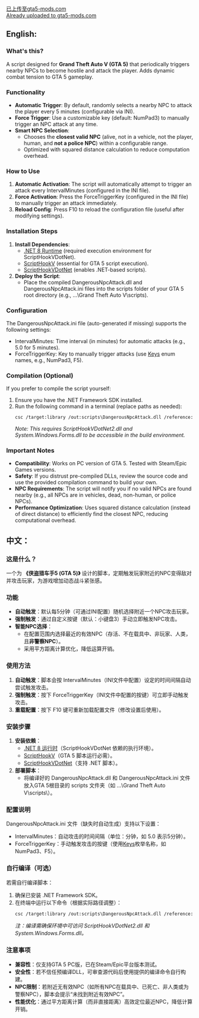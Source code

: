 [已上传至gta5-mods.com](https://www.gta5-mods.com/scripts/dangerous-npc-attack-bazooka-npc)  
[Already uploaded to gta5-mods.com](https://www.gta5-mods.com/scripts/dangerous-npc-attack-bazooka-npc)  

## English:  
### What's this?  
A script designed for **Grand Theft Auto V (GTA 5)** that periodically triggers nearby NPCs to become hostile and attack the player. Adds dynamic combat tension to GTA 5 gameplay.  


### Functionality  
- **Automatic Trigger**: By default, randomly selects a nearby NPC to attack the player every 5 minutes (configurable via INI).  
- **Force Trigger**: Use a customizable key (default: NumPad3) to manually trigger an NPC attack at any time.  
- **Smart NPC Selection**:  
  - Chooses the **closest valid NPC** (alive, not in a vehicle, not the player, human, and **not a police NPC**) within a configurable range.  
  - Optimized with squared distance calculation to reduce computation overhead.  


### How to Use  
1. **Automatic Activation**: The script will automatically attempt to trigger an attack every IntervalMinutes (configured in the INI file).  
2. **Force Activation**: Press the ForceTriggerKey (configured in the INI file) to manually trigger an attack immediately.  
3. **Reload Config**: Press F10 to reload the configuration file (useful after modifying settings).  


### Installation Steps  
1. **Install Dependencies**:  
   - [.NET 8 Runtime](https://dotnet.microsoft.com/en-us/download/dotnet/8.0) (required execution environment for ScriptHookVDotNet).  
   - [ScriptHookV](https://www.dev-c.com/gtav/scripthookv/) (essential for GTA 5 script execution).  
   - [ScriptHookVDotNet](https://github.com/crosire/scripthookvdotnet) (enables .NET-based scripts).  
2. **Deploy the Script**:  
   - Place the compiled DangerousNpcAttack.dll and DangerousNpcAttack.ini files into the scripts folder of your GTA 5 root directory (e.g., ...\Grand Theft Auto V\scripts\).  


### Configuration  
The DangerousNpcAttack.ini file (auto-generated if missing) supports the following settings:  
- IntervalMinutes: Time interval (in minutes) for automatic attacks (e.g., 5.0 for 5 minutes).  
- ForceTriggerKey: Key to manually trigger attacks (use [Keys](https://learn.microsoft.com/en-us/dotnet/api/system.windows.forms.keys) enum names, e.g., NumPad3, F5).  


### Compilation (Optional)  
If you prefer to compile the script yourself:  
1. Ensure you have the .NET Framework SDK installed.  
2. Run the following command in a terminal (replace paths as needed):  
   ```bash  
   csc /target:library /out:scripts\DangerousNpcAttack.dll /reference:ScriptHookVDotNet2.dll /reference:System.Windows.Forms.dll DangerousNpcAttack.cs  
   ```  
   *Note: This requires ScriptHookVDotNet2.dll and System.Windows.Forms.dll to be accessible in the build environment.*  


### Important Notes  
- **Compatibility**: Works on PC version of GTA 5. Tested with Steam/Epic Games versions.  
- **Safety**: If you distrust pre-compiled DLLs, review the source code and use the provided compilation command to build your own.  
- **NPC Requirements**: The script will notify you if no valid NPCs are found nearby (e.g., all NPCs are in vehicles, dead, non-human, or police NPCs).  
- **Performance Optimization**: Uses squared distance calculation (instead of direct distance) to efficiently find the closest NPC, reducing computational overhead.  


## 中文：  
### 这是什么？  
一个为 **《侠盗猎车手5 (GTA 5)》** 设计的脚本，定期触发玩家附近的NPC变得敌对并攻击玩家，为游戏增加动态战斗紧张感。  


### 功能  
- **自动触发**：默认每5分钟（可通过INI配置）随机选择附近一个NPC攻击玩家。  
- **强制触发**：通过自定义按键（默认：小键盘3）手动立即触发NPC攻击。  
- **智能NPC选择**：  
  - 在配置范围内选择最近的有效NPC（存活、不在载具中、非玩家、人类，且**非警察NPC**）。  
  - 采用平方距离计算优化，降低运算开销。  


### 使用方法  
1. **自动触发**：脚本会按 IntervalMinutes（INI文件中配置）设定的时间间隔自动尝试触发攻击。  
2. **强制触发**：按下 ForceTriggerKey（INI文件中配置的按键）可立即手动触发攻击。  
3. **重载配置**：按下 F10 键可重新加载配置文件（修改设置后使用）。  


### 安装步骤  
1. **安装依赖**：  
   - [.NET 8 运行时](https://dotnet.microsoft.com/zh-cn/download/dotnet/8.0)（ScriptHookVDotNet 依赖的执行环境）。  
   - [ScriptHookV](https://www.dev-c.com/gtav/scripthookv/)（GTA 5 脚本运行必需）。  
   - [ScriptHookVDotNet](https://github.com/crosire/scripthookvdotnet)（支持 .NET 脚本）。  
2. **部署脚本**：  
   - 将编译好的 DangerousNpcAttack.dll 和 DangerousNpcAttack.ini 文件放入GTA 5根目录的 scripts 文件夹（如 ...\Grand Theft Auto V\scripts\）。  


### 配置说明  
DangerousNpcAttack.ini 文件（缺失时自动生成）支持以下设置：  
- IntervalMinutes：自动攻击的时间间隔（单位：分钟，如 5.0 表示5分钟）。  
- ForceTriggerKey：手动触发攻击的按键（使用[Keys](https://learn.microsoft.com/zh-cn/dotnet/api/system.windows.forms.keys)枚举名称，如 NumPad3、F5）。  


### 自行编译（可选）  
若需自行编译脚本：  
1. 确保已安装 .NET Framework SDK。  
2. 在终端中运行以下命令（根据实际路径调整）：  
   ```bash  
   csc /target:library /out:scripts\DangerousNpcAttack.dll /reference:ScriptHookVDotNet2.dll /reference:System.Windows.Forms.dll DangerousNpcAttack.cs  
   ```  
   *注：编译需确保环境中可访问 ScriptHookVDotNet2.dll 和 System.Windows.Forms.dll。*  


### 注意事项  
- **兼容性**：仅支持GTA 5 PC版，已在Steam/Epic平台版本测试。  
- **安全性**：若不信任预编译DLL，可审查源代码后使用提供的编译命令自行构建。  
- **NPC限制**：若附近无有效NPC（如所有NPC在载具中、已死亡、非人类或为警察NPC），脚本会提示“未找到附近有效NPC”。  
- **性能优化**：通过平方距离计算（而非直接距离）高效定位最近NPC，降低计算开销。
